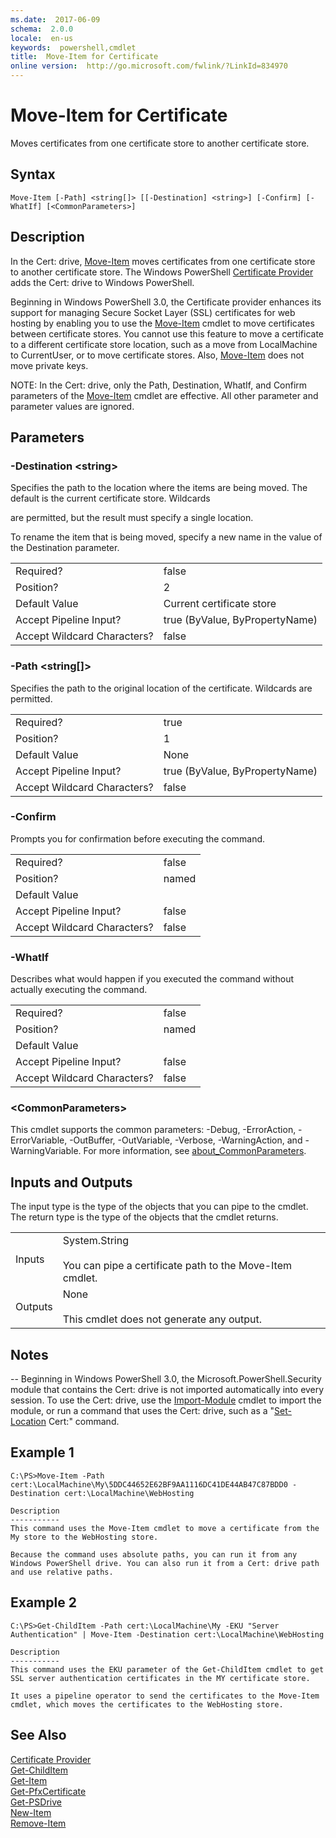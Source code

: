 ```yaml
---
ms.date:  2017-06-09
schema:  2.0.0
locale:  en-us
keywords:  powershell,cmdlet
title:  Move-Item for Certificate
online version:  http://go.microsoft.com/fwlink/?LinkId=834970
---
```


# Move-Item for Certificate
Moves certificates from one certificate store to another certificate store.  

## Syntax  

```  
Move-Item [-Path] <string[]> [[-Destination] <string>] [-Confirm] [-WhatIf] [<CommonParameters>]  

```  

## Description  
 In the Cert: drive, [Move-Item](../Microsoft.PowerShell.Management/Move-Item.md) moves certificates from one certificate store to another certificate store. The Windows PowerShell [Certificate Provider](Certificate-Provider.md) adds the Cert: drive to Windows PowerShell.  

 Beginning in Windows PowerShell 3.0, the Certificate provider enhances its support for managing Secure Socket Layer (SSL) certificates for web hosting by enabling you to use the [Move-Item](../Microsoft.PowerShell.Management/Move-Item.md) cmdlet to move certificates between certificate stores.  You cannot use this feature to move a certificate to a different certificate store location, such as a move from LocalMachine to CurrentUser, or to move certificate stores. Also, [Move-Item](../Microsoft.PowerShell.Management/Move-Item.md) does not move private keys.  

 NOTE: In the Cert: drive, only the Path, Destination, WhatIf, and Confirm parameters of the [Move-Item](../Microsoft.PowerShell.Management/Move-Item.md) cmdlet are effective. All other parameter and parameter values are ignored.  

## Parameters  

### -Destination <string\>  
 Specifies the path to the location where the items are being moved. The default is the current certificate store. Wildcards  

 are permitted, but the result must specify a single location.  

 To rename the item that is being moved, specify a new name in the value of the Destination parameter.  

|||  
|-|-|  
|Required?|false|  
|Position?|2|  
|Default Value|Current certificate store|  
|Accept Pipeline Input?|true (ByValue, ByPropertyName)|  
|Accept Wildcard Characters?|false|  

### -Path <string[]>  
 Specifies the path to the original location of the certificate.  Wildcards are permitted.  

|||  
|-|-|  
|Required?|true|  
|Position?|1|  
|Default Value|None|  
|Accept Pipeline Input?|true (ByValue, ByPropertyName)|  
|Accept Wildcard Characters?|false|  

### -Confirm  
 Prompts you for confirmation before executing the command.  

|||  
|-|-|  
|Required?|false|  
|Position?|named|  
|Default Value||  
|Accept Pipeline Input?|false|  
|Accept Wildcard Characters?|false|  

### -WhatIf  
 Describes what would happen if you executed the command without actually executing the command.  

|||  
|-|-|  
|Required?|false|  
|Position?|named|  
|Default Value||  
|Accept Pipeline Input?|false|  
|Accept Wildcard Characters?|false|  

### <CommonParameters\>  
 This cmdlet supports the common parameters: -Debug, -ErrorAction, -ErrorVariable, -OutBuffer, -OutVariable,  -Verbose, -WarningAction, and -WarningVariable. For more information, see [about_CommonParameters](../Microsoft.PowerShell.Core/about_CommonParameters.md).  

## Inputs and Outputs  
 The input type is the type of the objects that you can pipe to the cmdlet. The return type is the type of the objects that the cmdlet returns.  

|||  
|-|-|  
|Inputs|System.String<br /><br /> You can pipe a certificate path to the Move-Item cmdlet.|  
|Outputs|None<br /><br /> This cmdlet does not generate any output.|  

## Notes  
 -- Beginning in Windows PowerShell 3.0, the Microsoft.PowerShell.Security module that contains the Cert: drive is not imported automatically into every session. To use the Cert: drive, use the [Import-Module](../Microsoft.PowerShell.Core/Import-Module.md) cmdlet to import the module, or run a command that uses the Cert: drive, such as a "[Set-Location](../Microsoft.PowerShell.Management/Set-Location.md) Cert:" command.  

## Example 1  

```  
C:\PS>Move-Item -Path cert:\LocalMachine\My\5DDC44652E62BF9AA1116DC41DE44AB47C87BDD0 -Destination cert:\LocalMachine\WebHosting  

Description  
-----------  
This command uses the Move-Item cmdlet to move a certificate from the My store to the WebHosting store.   

Because the command uses absolute paths, you can run it from any Windows PowerShell drive. You can also run it from a Cert: drive path and use relative paths.  

```  

## Example 2  

```  
C:\PS>Get-ChildItem -Path cert:\LocalMachine\My -EKU "Server Authentication" | Move-Item -Destination cert:\LocalMachine\WebHosting  

Description  
-----------  
This command uses the EKU parameter of the Get-ChildItem cmdlet to get SSL server authentication certificates in the MY certificate store.  

It uses a pipeline operator to send the certificates to the Move-Item cmdlet, which moves the certificates to the WebHosting store.  

```  

## See Also  
 [Certificate Provider](Certificate-Provider.md)   
 [Get-ChildItem](../Microsoft.PowerShell.Management/Get-ChildItem.md)   
 [Get-Item](../Microsoft.PowerShell.Management/Get-Item.md)   
 [Get-PfxCertificate](../Get-PfxCertificate.md)   
 [Get-PSDrive](../Microsoft.PowerShell.Management/Get-PSDrive.md)   
 [New-Item](../Microsoft.PowerShell.Management/New-Item.md)   
 [Remove-Item](../Microsoft.PowerShell.Management/Remove-Item.md)

